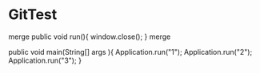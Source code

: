 # GitTest


merge
public void run(){
	window.close();
}
merge

public void main(String[] args ){
   Application.run("1");
   Application.run("2");
   Application.run("3");
}
